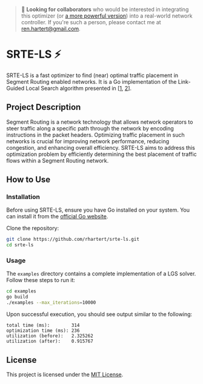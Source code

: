 > 🫵 **Looking for collaborators** who would be interested in integrating this 
optimizer (or [a more powerful version](https://scholar.google.com/citations?view_op=view_citation&hl=en&user=1jocmcIAAAAJ&citation_for_view=1jocmcIAAAAJ:Wp0gIr-vW9MCs)) into a real-world network 
controller. If you're such a person, please contact me at ren.hartert@gmail.com. 

# SRTE-LS ⚡️

SRTE-LS is a fast optimizer to find (near) optimal traffic placement in Segment Routing enabled networks. It is a Go implementation of the Link-Guided Local Search algorithm presented in [[1](https://research.google/pubs/expect-the-unexpected-sub-second-optimization-for-segment-routing/), [2](https://scholar.google.com/citations?view_op=view_citation&hl=en&user=1jocmcIAAAAJ&citation_for_view=1jocmcIAAAAJ:_Qo2XoVZTnwC)].

## Project Description

Segment Routing is a network technology that allows network operators to steer traffic along a specific path through the network by encoding instructions in the packet headers. Optimizing traffic placement in such networks is crucial for improving network performance, reducing congestion, and enhancing overall efficiency. SRTE-LS aims to address this optimization problem by efficiently determining the best placement of traffic flows within a Segment Routing network.

## How to Use

### Installation

Before using SRTE-LS, ensure you have Go installed on your system. You can install it from the [official Go website](https://golang.org/).

Clone the repository:

```sh
git clone https://github.com/rhartert/srte-ls.git
cd srte-ls
```

### Usage

The `examples` directory contains a complete implementation of a LGS solver. Follow these steps to run it:

```sh
cd examples
go build
./examples --max_iterations=10000
```

Upon successful execution, you should see output similar to the following:

```
total time (ms):        314
optimization time (ms): 236
utilization (before):   2.325262
utilization (after):    0.915767
```

## License

This project is licensed under the [MIT License](LICENSE).